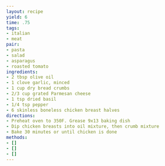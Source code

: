 ```yaml
---
layout: recipe
yield: 6
time: .75
tags:
- italian
- meat
pair:
- pasta
- salad
- asparagus
- roasted tomato
ingredients:
- 2 tbsp olive oil
- 1 clove garlic, minced
- 1 cup dry bread crumbs
- 2/3 cup grated Parmesan cheese
- 1 tsp dried basil
- 1/4 tsp pepper
- 6 skinless boneless chicken breast halves
directions:
- Preheat oven to 350F. Grease 9x13 baking dish
- Dip chicken breasts into oil mixture, then crumb mixture
- Bake 30 minutes or until chicken is done
methods:
- []
- []
- []
---
```

